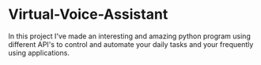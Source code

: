 # Virtual-Voice-Assistant
In this project I've made an interesting and amazing python program using different API's to control and automate your daily tasks and your frequently using applications.
